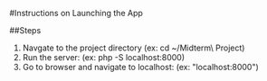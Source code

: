 #Instructions on Launching the App

##Steps

1. Navgate to the project directory (ex: cd ~/Midterm\ Project)
2. Run the server: (ex: php -S localhost:8000)
3. Go to browser and navigate to localhost: (ex: "localhost:8000")


